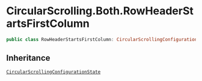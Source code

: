 # CircularScrolling.Both.RowHeaderStartsFirstColumn

``` swift
public class RowHeaderStartsFirstColumn: CircularScrollingConfigurationState 
```

## Inheritance

[`CircularScrollingConfigurationState`](/CircularScrollingConfigurationState)

